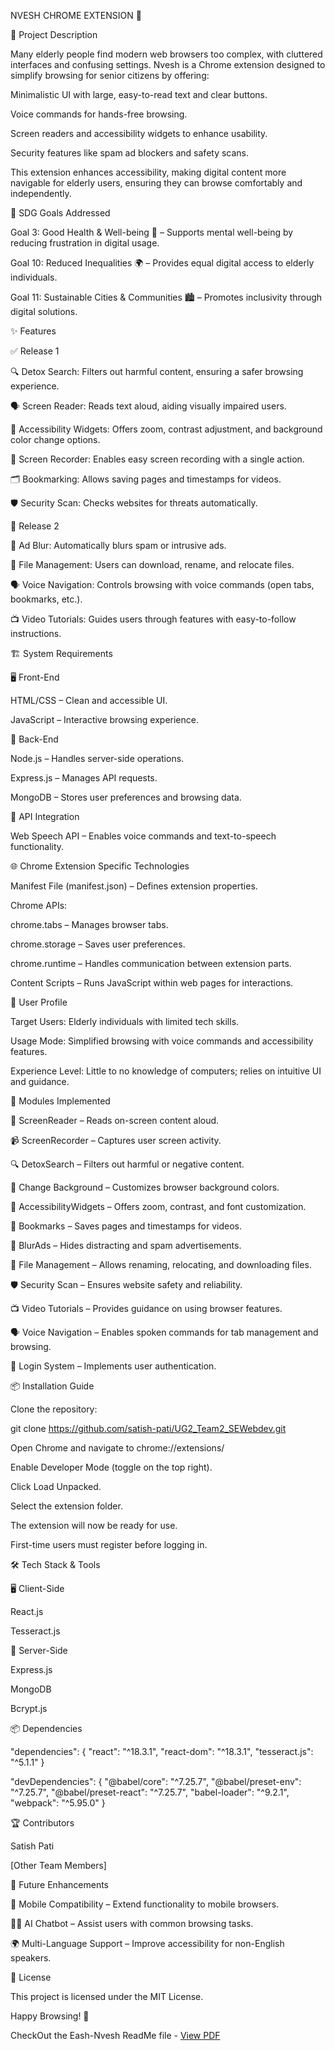 NVESH CHROME EXTENSION 🚀

📌 Project Description

Many elderly people find modern web browsers too complex, with cluttered interfaces and confusing settings. Nvesh is a Chrome extension designed to simplify browsing for senior citizens by offering:

Minimalistic UI with large, easy-to-read text and clear buttons.

Voice commands for hands-free browsing.

Screen readers and accessibility widgets to enhance usability.

Security features like spam ad blockers and safety scans.

This extension enhances accessibility, making digital content more navigable for elderly users, ensuring they can browse comfortably and independently.

🎯 SDG Goals Addressed

Goal 3: Good Health & Well-being 🏥 – Supports mental well-being by reducing frustration in digital usage.

Goal 10: Reduced Inequalities 🌍 – Provides equal digital access to elderly individuals.

Goal 11: Sustainable Cities & Communities 🏙️ – Promotes inclusivity through digital solutions.

✨ Features

✅ Release 1

🔍 Detox Search: Filters out harmful content, ensuring a safer browsing experience.

🗣️ Screen Reader: Reads text aloud, aiding visually impaired users.

🔧 Accessibility Widgets: Offers zoom, contrast adjustment, and background color change options.

🎥 Screen Recorder: Enables easy screen recording with a single action.

🗂️ Bookmarking: Allows saving pages and timestamps for videos.

🛡️ Security Scan: Checks websites for threats automatically.

🔄 Release 2

🚫 Ad Blur: Automatically blurs spam or intrusive ads.

📂 File Management: Users can download, rename, and relocate files.

🗣️ Voice Navigation: Controls browsing with voice commands (open tabs, bookmarks, etc.).

📺 Video Tutorials: Guides users through features with easy-to-follow instructions.

🏗️ System Requirements

🖥️ Front-End

HTML/CSS – Clean and accessible UI.

JavaScript – Interactive browsing experience.

🔧 Back-End

Node.js – Handles server-side operations.

Express.js – Manages API requests.

MongoDB – Stores user preferences and browsing data.

🔗 API Integration

Web Speech API – Enables voice commands and text-to-speech functionality.

🌐 Chrome Extension Specific Technologies

Manifest File (manifest.json) – Defines extension properties.

Chrome APIs:

chrome.tabs – Manages browser tabs.

chrome.storage – Saves user preferences.

chrome.runtime – Handles communication between extension parts.

Content Scripts – Runs JavaScript within web pages for interactions.

👤 User Profile

Target Users: Elderly individuals with limited tech skills.

Usage Mode: Simplified browsing with voice commands and accessibility features.

Experience Level: Little to no knowledge of computers; relies on intuitive UI and guidance.

🔨 Modules Implemented

📖 ScreenReader – Reads on-screen content aloud.

📹 ScreenRecorder – Captures user screen activity.

🔍 DetoxSearch – Filters out harmful or negative content.

🎨 Change Background – Customizes browser background colors.

🔧 AccessibilityWidgets – Offers zoom, contrast, and font customization.

📌 Bookmarks – Saves pages and timestamps for videos.

🚫 BlurAds – Hides distracting and spam advertisements.

📂 File Management – Allows renaming, relocating, and downloading files.

🛡️ Security Scan – Ensures website safety and reliability.

📺 Video Tutorials – Provides guidance on using browser features.

🗣️ Voice Navigation – Enables spoken commands for tab management and browsing.

🔐 Login System – Implements user authentication.

📦 Installation Guide

Clone the repository:

git clone https://github.com/satish-pati/UG2_Team2_SEWebdev.git

Open Chrome and navigate to chrome://extensions/

Enable Developer Mode (toggle on the top right).

Click Load Unpacked.

Select the extension folder.

The extension will now be ready for use.

First-time users must register before logging in.

🛠️ Tech Stack & Tools

🖥️ Client-Side

React.js

Tesseract.js

🔧 Server-Side

Express.js

MongoDB

Bcrypt.js

📦 Dependencies

"dependencies": {
  "react": "^18.3.1",
  "react-dom": "^18.3.1",
  "tesseract.js": "^5.1.1"
}

"devDependencies": {
  "@babel/core": "^7.25.7",
  "@babel/preset-env": "^7.25.7",
  "@babel/preset-react": "^7.25.7",
  "babel-loader": "^9.2.1",
  "webpack": "^5.95.0"
}

🏆 Contributors

Satish Pati

[Other Team Members]

📢 Future Enhancements

📲 Mobile Compatibility – Extend functionality to mobile browsers.

🧑‍💻 AI Chatbot – Assist users with common browsing tasks.

🌍 Multi-Language Support – Improve accessibility for non-English speakers.

📜 License

This project is licensed under the MIT License.

Happy Browsing! 🎉



CheckOut the Eash-Nvesh ReadMe file -
[View PDF](https://github.com/satish-pati/Eash-Nvesh/blob/d71796b8dc35994dfcd0ff4cdb8d1f0253562d8b/Ease%20Nvesh-%20Read%20Me.pdf)
